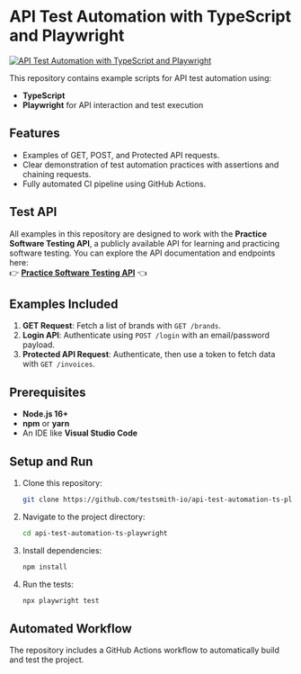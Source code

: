 # API Test Automation with TypeScript and Playwright

[![API Test Automation with TypeScript and Playwright](https://github.com/testsmith-io/api-test-automation-ts-playwright/actions/workflows/playwright.yml/badge.svg)](https://github.com/testsmith-io/api-test-automation-ts-playwright/actions/workflows/playwright.yml)

This repository contains example scripts for API test automation using:
- **TypeScript**
- **Playwright** for API interaction and test execution

## Features
- Examples of GET, POST, and Protected API requests.
- Clear demonstration of test automation practices with assertions and chaining requests.
- Fully automated CI pipeline using GitHub Actions.

## Test API
All examples in this repository are designed to work with the **Practice Software Testing API**, a publicly available API for learning and practicing software testing. You can explore the API documentation and endpoints here:  
👉 **[Practice Software Testing API](https://api.practicesoftwaretesting.com/api/documentation)** 👈

## Examples Included
1. **GET Request**: Fetch a list of brands with `GET /brands`.
2. **Login API**: Authenticate using `POST /login` with an email/password payload.
3. **Protected API Request**: Authenticate, then use a token to fetch data with `GET /invoices`.

## Prerequisites
- **Node.js 16+**
- **npm** or **yarn**
- An IDE like **Visual Studio Code**

## Setup and Run
1. Clone this repository:
   ```bash
   git clone https://github.com/testsmith-io/api-test-automation-ts-playwright.git
   ```
2. Navigate to the project directory:
   ```bash
   cd api-test-automation-ts-playwright
   ```
3. Install dependencies:
   ```bash
   npm install
   ```
4. Run the tests:
   ```bash
   npx playwright test
   ```

## Automated Workflow
The repository includes a GitHub Actions workflow to automatically build and test the project.
